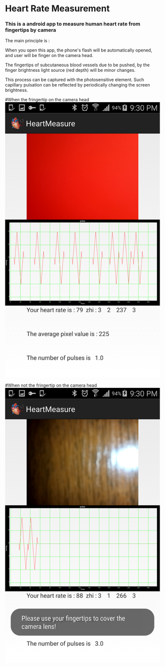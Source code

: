 # Heart Rate Measurement

### This is a android app to measure human heart rate from fingertips by camera

The main principle is : 

 When you open this app, the phone's flash will be automatically opened, and user will be finger on the camera head. 
 
 The fingertips of subcutaneous blood vessels due to be pushed, by the finger brightness light source (red depth) will be minor changes. 
 
 This process can be captured with the photosensitive element. 
 Such capillary pulsation can be reflected by periodically changing the screen brightness.

#When the fringertip on the camera head
![Screen Shot](images/NormalStatus.png.png)





#When not the fringertip on the camera head
![Screen Shot](images/AbnormalStatus.png)


